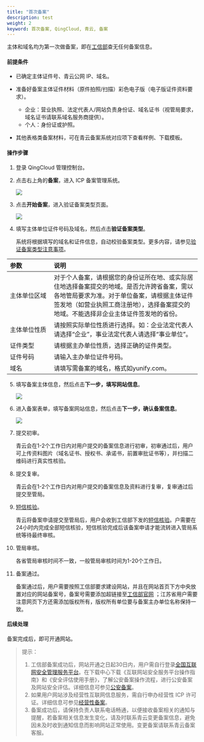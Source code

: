 ```yaml
---
title: "首次备案"
description: test
weight: 2
keyword: 首次备案, QingCloud, 青云, 备案
---
```




主体和域名均为第一次做备案，即在[工信部](https://beian.miit.gov.cn/)查无任何备案信息。

#### 前提条件

- 已确定主体证件号、青云公网 IP、域名。

- 准备好备案主体证件材料（原件拍照/扫描）彩色电子版（电子版证件资料要求）。

  - 企业：营业执照、法定代表人/网站负责身份证、域名证书（视管局要求，域名证书请联系域名服务商提供）。
  - 个人：身份证或护照。
  
- 其他表格类备案材料，可在青云备案系统对应项下查看样例、下载模板。


#### 操作步骤

1. 登录 QingCloud 管理控制台。

2. 点击右上角的**备案**，进入 ICP 备案管理系统。

   ![](../../_images/icp_management.png)

3. 点击**开始备案**，进入验证备案类型页面。

   ![](../../_images/verify_record_type.png)

4. 填写主体单位证件号码及域名，然后点击**验证备案类型**。

   系统将根据填写的域名和证件信息，自动校验备案类型。更多内容，请参见[验证备案类型注意事项](../../intro/type/)。

| <span style="display:inline-block;width:100px">参数</span> | 说明                       |
| :------------ | :----------------------------------------------- |
| 主体单位区域 | 对于个人备案，请根据您的身份证所在地、或实际居住地选择备案提交的地域。是否允许跨省备案，需以各地管局要求为准。对于单位备案，请根据主体证件签发地（如营业执照工商注册地），选择备案提交的地域。不能选择非企业主体证件签发地的省份。 |
| 主体单位性质 | 请按照实际单位性质进行选择。如：企业法定代表人请选择“企业”，事业法定代表人请选择“事业单位”。 |
| 证件类型     | 请根据主办单位性质，选择正确的证件类型。               |
| 证件号码     | 请输入主办单位证件号码。                            |
| 域名         | 请填写需备案的域名，格式如yunify.com。              |

5. 填写备案主体信息，然后点击**下一步，填写网站信息**。

   ![](../../_images/step2.png)
6. 进入备案表单，填写备案网站信息，然后点击**下一步，确认备案信息**。

   ![](../../_images/step3.png)
5. 提交初审。

   青云会在1-2个工作日内对用户提交的备案信息进行初审，初审通过后，用户可上传资料图片（域名证书、授权书、承诺书，前置审批证书等），并扫描二维码进行真实性核验。

6. 提交复审。

   青云会在1-2个工作日内对用户提交的备案信息及资料进行复审，复审通过后提交至管局。

7. [短信核验](../filing_sm_check/)。

   青云将备案申请提交至管局后，用户会收到工信部下发的[短信核验](../filing_sm_check/)。户需要在24小时内完成全部短信核验，短信核验完成后该备案申请才能流转进入管局系统等待最终审核。

8. 管局审核。

   各省管局审核时间不一致，一般管局审核时间为1-20个工作日。

9. 备案通过。

   备案通过后，用户需要按照工信部要求建设网站，并且在网站首页下方中央放置对应的网站备案号，备案号需要添加超链接至[工信部官网](https://beian.miit.gov.cn/) ；江苏省用户需要注意网页下方还需添加版权所有，版权所有单位要与备案主办单位名称保持一致。


#### 后续处理

备案完成后，即可开通网站。

>提示：  
> 1. 工信部备案成功后，网站开通之日起30日内，用户需自行登录[全国互联网安全管理服务平台](http://www.beian.gov.cn/portal/index.do)。在下载中心下载《互联网站安全服务平台操作指南》和《安全评估使用手册》，了解公安备案操作流程，进行公安备案及网站安全评估。详细信息可参见[公安备案](../../filing/public_filing/)。  
> 2. 如果用户网站涉及经营性互联网信息服务，需自行申办经营性 ICP 许可证。详细信息可参见[经营性备案](../../filing/operational_filing/)。  
> 3. 备案成功后，请保持负责人联系电话畅通，以便接收备案相关的通知与提醒，若备案相关信息发生变化，请及时联系青云变更备案信息，避免因未及时收到通知信息而影响网站正常使用。变更备案请联系青云备案客服。